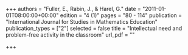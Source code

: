 +++
authors = "Fuller, E., Rabin, J., & Harel, G."
date = "2011-01-01T08:00:00+00:00"
edition = "4 (1)"
pages = "80 - 114"
publication = "International Journal for Studies in Mathematics Education"
publication_types = ["2"]
selected = false
title = "Intellectual need and problem-free activity in the classroom"
url_pdf = ""

+++
